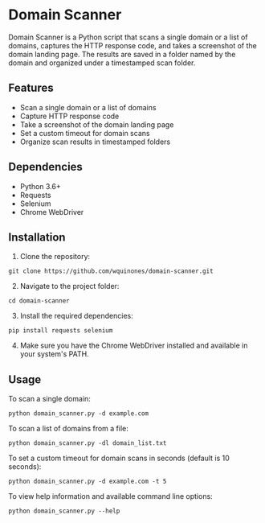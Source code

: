 # Domain Scanner

Domain Scanner is a Python script that scans a single domain or a list of domains, captures the HTTP response code, and takes a screenshot of the domain landing page. The results are saved in a folder named by the domain and organized under a timestamped scan folder.

## Features

- Scan a single domain or a list of domains
- Capture HTTP response code
- Take a screenshot of the domain landing page
- Set a custom timeout for domain scans
- Organize scan results in timestamped folders

## Dependencies

- Python 3.6+
- Requests
- Selenium
- Chrome WebDriver

## Installation

1. Clone the repository:
``` 
git clone https://github.com/wquinones/domain-scanner.git
``` 
2. Navigate to the project folder:
``` 
cd domain-scanner 
```

3. Install the required dependencies:
``` 
pip install requests selenium
``` 

4. Make sure you have the Chrome WebDriver installed and available in your system's PATH.

## Usage

To scan a single domain:
``` 
python domain_scanner.py -d example.com
``` 

To scan a list of domains from a file:
``` 
python domain_scanner.py -dl domain_list.txt
``` 

To set a custom timeout for domain scans in seconds (default is 10 seconds):
``` 
python domain_scanner.py -d example.com -t 5
``` 

To view help information and available command line options:
``` 
python domain_scanner.py --help
``` 
